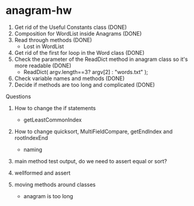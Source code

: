 # anagram-hw

1. Get rid of the Useful Constants class (DONE)
2. Composition for WordList inside Anagrams (DONE)
3. Read through methods (DONE)
    - Lost in WordList
4. Get rid of the first for loop in the Word class (DONE)
5. Check the parameter of the ReadDict method in anagram class so it's more readable (DONE)
    - ReadDict( argv.length==3? argv[2] : "words.txt" );
6. Check variable names and methods (DONE)
7. Decide if methods are too long and complicated (DONE)


Questions
1. How to change the if statements
   - getLeastCommonIndex 
2. How to change quicksort, MultiFieldCompare, getEndIndex and rootIndexEnd
   - naming
3. main method test output, do we need to assert equal or sort?

4. wellformed and assert

5. moving methods around classes
    - anagram is too long
